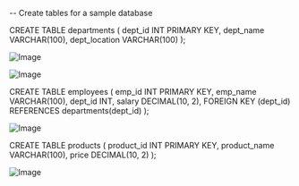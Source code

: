 -- Create tables for a sample database

CREATE TABLE departments (
    dept_id INT PRIMARY KEY,
    dept_name VARCHAR(100),
    dept_location VARCHAR(100)
);

![Image](https://github.com/user-attachments/assets/338f1f60-5aa0-47c3-bfda-afa997056c1d)

![Image](https://github.com/user-attachments/assets/0e086056-55cd-4922-ba91-20e0b82c1c35)

CREATE TABLE employees (
    emp_id INT PRIMARY KEY,
    emp_name VARCHAR(100),
    dept_id INT,
    salary DECIMAL(10, 2),
    FOREIGN KEY (dept_id) REFERENCES departments(dept_id)
);

![Image](https://github.com/user-attachments/assets/efe15d15-6ecf-47b7-b368-4688bef7be4d)

CREATE TABLE products (
    product_id INT PRIMARY KEY,
    product_name VARCHAR(100),
    price DECIMAL(10, 2)
);

![Image](https://github.com/user-attachments/assets/4d4269de-1466-4f1b-9013-c216510ea6d5)

